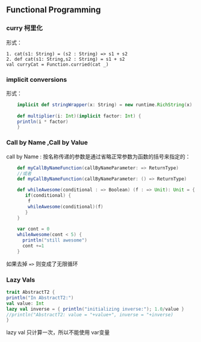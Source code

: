 ## Functional Programming 
### curry 柯里化
形式：
    
    1. cat(s1: String) = (s2 : String) => s1 + s2
    2. def cat(s1: String,s2 : String) = s1 + s2
    val curryCat = Function.curried(cat _)
    
### implicit conversions
形式：
```scala
    implicit def stringWrapper(x: String) = new runtime.RichString(x)
    
    def multiplier(i: Int)(implicit factor: Int) {
    println(i * factor)
    }
```
    
### Call by Name ,Call by Value

call by Name :
按名称传递的参数是通过省略正常参数为函数的括号来指定的：
```scala
    def myCallByNameFunction(callByNameParameter: => ReturnType)
    //或者
    def myCallByNameFunction(callByNameParameter: () => ReturnType)
```

```scala
    def whileAwesome(conditional : => Boolean) (f : => Unit): Unit = {
       if(conditional) {
        f 
        whileAwesome(conditional)(f)
       }
    }
    
    var cont = 0
    whileAwesome(cont < 5) {
      println("still awesome")
      cont +=1
    }
```
如果去掉 `=>` 则变成了无限循环

### Lazy Vals
```scala
trait AbstractT2 {
println("In AbstractT2:")
val value: Int
lazy val inverse = { println("initializing inverse:"); 1.0/value }
//println("AbstractT2: value = "+value+", inverse = "+inverse)
}

```
lazy val 只计算一次，所以不能使用 var变量
    

